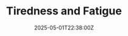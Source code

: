 ---
title: Tiredness and Fatigue
linkTitle: Tiredness and Fatigue
date: '2025-05-01T22:38:00Z'
weight: 1
description: No content
draft: false
ref: tiredness-and-fatigue
---